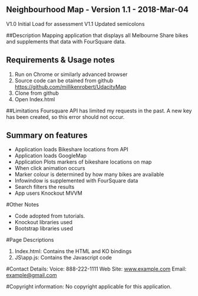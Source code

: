 ## Neighbourhood Map - Version 1.1 - 2018-Mar-04
V1.0 Initial Load for assessment
V1.1 Updated semicolons

##Description
Mapping application that displays all Melbourne Share bikes and supplements that data with FourSquare data.

## Requirements & Usage notes
1. Run on Chrome or similarly advanced browser
2. Source code can be otained from github https://github.com/millikenrobert/UdacityMap
3. Clone from github
4. Open Index.html

##Limitations
Foursquare API has limited my requests in the past. A new key has been created, so this error should not occur.

## Summary on features
* Application loads Bikeshare locations from API
* Application loads GoogleMap
* Application Plots markers of bikeshare locations on map
* When click animation occurs
* Marker colour is determined by how many bikes are available
* Infowindow is supplemented with FourSquare data
* Search filters the results
* App users Knockout MVVM

#Other Notes
* Code adopted from tutorials.
* Knockout libraries used
* Bootstrap libraries used


#Page Descriptions
1. Index.html: Contains the HTML and KO bindings
2. JS\app.js: Contains the Javascript code

#Contact Details:
Voice: 888-222-1111
Web Site: www.example.com
Email: example@gmail.com

#Copyright information:
No copyright applicable for this application.
